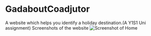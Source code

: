 # GadaboutCoadjutor
A website which helps you identify a holiday destination.(A Y1S1 Uni assignment)
Screenshots of the website
![Screenshot of Home](../Screenshots/Home.png)

